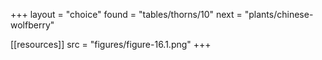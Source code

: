 +++
layout = "choice"
found = "tables/thorns/10"
next = "plants/chinese-wolfberry"

[[resources]]
src = "figures/figure-16.1.png"
+++
